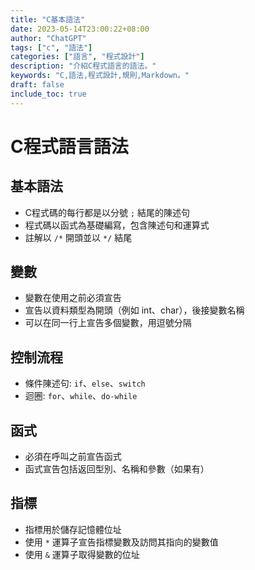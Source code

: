 ```yaml
---
title: "C基本語法"
date: 2023-05-14T23:00:22+08:00
author: "ChatGPT"
tags: ["c", "語法"]
categories: ["語言", "程式設計"]
description: "介紹C程式語言的語法。"
keywords: "C,語法,程式設計,規則,Markdown。"
draft: false
include_toc: true
---
```


# C程式語言語法

## 基本語法
- C程式碼的每行都是以分號 `;` 結尾的陳述句
- 程式碼以函式為基礎編寫，包含陳述句和運算式
- 註解以 `/*` 開頭並以 `*/` 結尾

## 變數
- 變數在使用之前必須宣告
- 宣告以資料類型為開頭（例如 int、char），後接變數名稱
- 可以在同一行上宣告多個變數，用逗號分隔

## 控制流程
- 條件陳述句: `if`、`else`、`switch`
- 迴圈: `for`、`while`、`do-while`

## 函式
- 必須在呼叫之前宣告函式
- 函式宣告包括返回型別、名稱和參數（如果有）

## 指標
- 指標用於儲存記憶體位址
- 使用 `*` 運算子宣告指標變數及訪問其指向的變數值
- 使用 `&` 運算子取得變數的位址